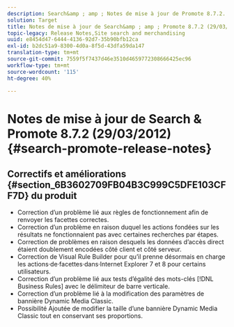 ```yaml
---
description: Search&amp ; amp ; Notes de mise à jour de Promote 8.7.2.
solution: Target
title: Notes de mise à jour de Search&amp ; amp ; Promote 8.7.2 (29/03/2012)
topic-legacy: Release Notes,Site search and merchandising
uuid: e8454d47-6444-4136-92d7-35b90bfb12ca
exl-id: b2dc51a9-8300-4d0a-8f5d-43dfa59da147
translation-type: tm+mt
source-git-commit: 7559f5f7437d46e3510d4659772308666425ec96
workflow-type: tm+mt
source-wordcount: '115'
ht-degree: 40%

---
```


# Notes de mise à jour de Search &amp; Promote 8.7.2 (29/03/2012){#search-promote-release-notes}

## Correctifs et améliorations {#section_6B3602709FB04B3C999C5DFE103CFF7D} du produit

* Correction d’un problème lié aux règles de fonctionnement afin de renvoyer les facettes correctes.
* Correction d’un problème en raison duquel les actions fondées sur les résultats ne fonctionnaient pas avec certaines recherches par étapes.
* Correction de problèmes en raison desquels les données d’accès direct étaient doublement encodées côté client et côté serveur.
* Correction de Visual Rule Builder pour qu’il prenne désormais en charge les actions·de·facettes·dans·Internet Explorer 7 et 8 pour certains utilisateurs.
* Correction d’un problème lié aux tests d’égalité des mots-clés [!DNL Business Rules] avec le délimiteur de barre verticale.
* Correction d’un problème lié à la modification des paramètres de bannière Dynamic Media Classic.
* Possibilité Ajoutée de modifier la taille d’une bannière Dynamic Media Classic tout en conservant ses proportions.

